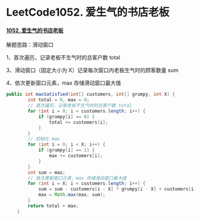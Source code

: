 # LeetCode1052. 爱生气的书店老板

#### [1052. 爱生气的书店老板](https://leetcode-cn.com/problems/grumpy-bookstore-owner/)

解题思路：滑动窗口

1、首次遍历，记录老板不生气时的总客户数 total

3、滑动窗口（固定大小为 X）记录每次窗口内老板生气时的顾客数量 sum

4、依次更新窗口元素，max 存储滑动窗口最大值

```java
public int maxSatisfied(int[] customers, int[] grumpy, int X) {
        int total = 0, max = 0;
    	// 首次遍历，记录老板不生气时的总客户数 total
        for (int i = 0; i < customers.length; i++) {
            if (grumpy[i] == 0) {
                total += customers[i];
            }
        }
    	// 初始化 max 
        for (int i = 0; i < X; i++) {
            if (grumpy[i] == 1) {
                max += customers[i];
            }
        }
        int sum = max;
    	// 依次更新窗口元素，max 存储滑动窗口最大值
        for (int i = X; i < customers.length; i++) {
            sum = sum - customers[i - X] * grumpy[i - X] + customers[i] * grumpy[i];
            max = Math.max(max, sum);
        }
        return total + max;
    }
```

